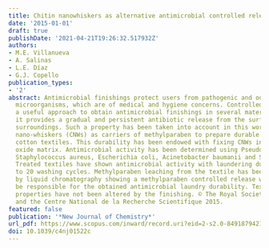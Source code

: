 ```yaml
---
title: Chitin nanowhiskers as alternative antimicrobial controlled release carriers
date: '2015-01-01'
draft: true
publishDate: '2021-04-21T19:26:32.517932Z'
authors:
- M.E. Villanueva
- A. Salinas
- L.E. Díaz
- G.J. Copello
publication_types:
- '2'
abstract: Antimicrobial finishings protect users from pathogenic and odor-generating
  microorganisms, which are of medical and hygiene concerns. Controlled release is
  a useful approach to obtain antimicrobial finishings in several materials because
  it provides a gradual and persistent antibiotic release from the surface into the
  surroundings. Such a property has been taken into account in this work, using chitin
  nano-whiskers (CNWs) as carriers of methylparaben to prepare durable antimicrobial
  cotton textiles. This durability has been endowed with fixing CNWs in a silicon
  oxide matrix. Antimicrobial activity has been determined using Pseudomonas aeruginosa,
  Staphylococcus aureus, Escherichia coli, Acinetobacter baumanii and Salmonella choleraesuis.
  Treated textiles have shown antimicrobial activity with laundering durability up
  to 20 washing cycles. Methylparaben leaching from the textile has been assessed
  by liquid chromatography showing a methylparaben controlled release which could
  be responsible for the obtained antimicrobial laundry durability. Textile mechanical
  properties have not been altered by the finishing. © The Royal Society of Chemistry
  and the Centre National de la Recherche Scientifique 2015.
featured: false
publication: '*New Journal of Chemistry*'
url_pdf: https://www.scopus.com/inward/record.uri?eid=2-s2.0-84918794213&doi=10.1039%2fc4nj01522c&partnerID=40&md5=e100dda34fc6a7f77e774377c20bf1c9
doi: 10.1039/c4nj01522c
---
```



